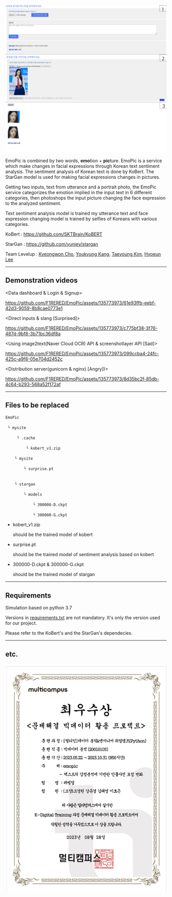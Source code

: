 ![example](images/example.png)



 EmoPic is combined by two words, **emo**tion + **pic**ture. EmoPic is a service which make changes in facial expressions through Korean text sentiment analysis. The sentiment analysis of Korean text is done by KoBert. The StarGan model is used for making facial expressions changes in pictures.

 Getting two inputs, text from utterance and a portrait photo, the EmoPic service categorizes the emotion implied in the input text in 6 different categories, then photoshops the input picture changing the face expression to the analyzed sentiment.

 Text sentiment analysis model is trained my utterance text and face expression changing model is trained by selfies of Koreans with various categories.

KoBert : https://github.com/SKTBrain/KoBERT

StarGan : https://github.com/yunjey/stargan

Team Levelup : [Kyeongwon Cho](https://github.com/F1RERED), [Youkyung Kang](https://github.com/KYK0328), [Taeyoung Kim](https://github.com/xaeyoungkim), [Hyoeun Lee](https://github.com/hyony2)

--------------

## Demonstration videos

<Data dashboard & Login & Signup>

https://github.com/F1RERED/EmoPic/assets/135773973/61e93ffb-eebf-42d3-9059-8b8cae0773e1

<Direct inputs & slang [Surprised]>

https://github.com/F1RERED/EmoPic/assets/135773973/c775bf38-3f76-487d-9bf8-3b71bc36df8a

<Using image2text(Naver Cloud OCR) API & screenshotlayer API [Sad]>

https://github.com/F1RERED/EmoPic/assets/135773973/099ccba4-24fc-425c-a9f8-05e704d2452c

<Distribution server(gunicorn & nginx)  [Angry])>

https://github.com/F1RERED/EmoPic/assets/135773973/8d35bc2f-85db-4c64-b293-568a52f172af

--------------------------------

## Files to be replaced

```
EmoPic

 └ mysite

	 └ .cache

		 └ kobert_v1.zip

	└ mysite

		└ surprise.pt


	└ stargan

		└ models

			└ 300000-D.ckpt

			└ 300000-G.ckpt

```

* kobert_v1.zip

  should be the trained model of kobert

+ surprise.pt

  should be the trained model of sentiment analysis based on kobert

+ 300000-D.ckpt & 300000-G.ckpt 

  should be the trained model of stargan 

-------------------------

## Requirements

 Simulation based on python 3.7

 Versions in [requirements.txt](requirements.txt) are not mandatory. It's only the version used for our project.

 Please refer to the KoBert's and the StarGan's dependecies.

---------------------------------

## etc.

![certificate](images/[D27]_상장(문제해결빅데이터활용프로젝트)_최우수상_3조.jpg)
